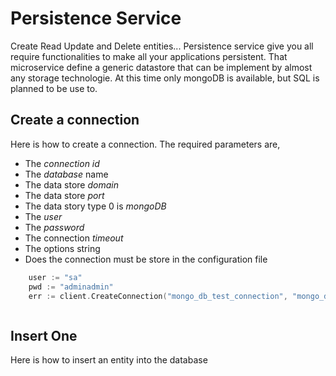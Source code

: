 # Persistence Service
Create Read Update and Delete entities... Persistence service give you all require functionalities to make all your applications persistent.
That microservice define a generic datastore that can be implement by almost any storage technologie. At this time only mongoDB is available,
but SQL is planned to be use to.

## Create a connection
Here is how to create a connection. The required parameters are,
* The _connection id_
* The _database_ name
* The data store _domain_ 
* The data store _port_
* The data story type 0 is _mongoDB_
* The _user_
* The _password_
* The connection _timeout_
* The options string
* Does the connection must be store in the configuration file

```go Golang
	user := "sa"
	pwd := "adminadmin"
	err := client.CreateConnection("mongo_db_test_connection", "mongo_db_test_connection", "localhost", 27017, 0, user, pwd, 500, "", true)
```
```typescript TypeScript

```

## Insert One
Here is how to insert an entity into the database